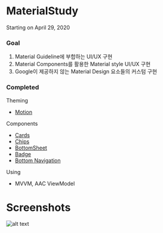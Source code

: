 # MaterialStudy

Starting on April 29, 2020

### Goal

1. Material Guideline에 부합하는 UI/UX 구현
2. Material Components를 활용한 Material style UI/UX 구현
3. Google이 제공하지 않는 Material Design 요소들의 커스텀 구현

### Completed

Theming

- [Motion](https://material.io/develop/android/theming/motion/ "google link")

Components 

- [Cards](https://material.io/develop/android/components/cards/ "cards")
- [Chips](https://material.io/develop/android/components/chip/ "chips")
- [BottomSheet](https://material.io/components/sheets-bottom#behavior "bottom sheet")
- [Badge](https://material.io/develop/android/components/badging/ "badge")
- [Bottom Navigation](https://material.io/develop/android/components/bottom-navigation/ "bottom navigation")

Using

- MVVM, AAC ViewModel

# Screenshots

![alt text](https://img1.daumcdn.net/thumb/R1280x0/?scode=mtistory2&fname=https%3A%2F%2Fk.kakaocdn.net%2Fdn%2FykijO%2FbtqEbaZhYus%2F9jkdWK0KRXTNd1Ke9iaH40%2Fimg.png)




